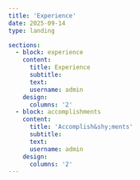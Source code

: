 ```yaml
---
title: 'Experience'
date: 2025-09-14
type: landing

sections:
  - block: experience
    content:
      title: Experience
      subtitle:
      text:
      username: admin
    design:
      columns: '2'
  - block: accomplishments
    content:
      title: 'Accomplish&shy;ments'
      subtitle:
      text:
      username: admin
    design:
      columns: '2'
---
```

